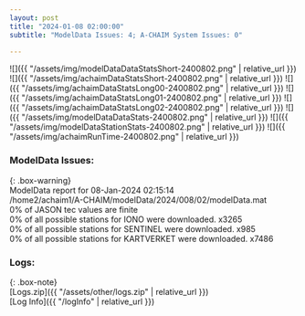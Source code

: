 ```yaml
---
layout: post
title: "2024-01-08 02:00:00"
subtitle: "ModelData Issues: 4; A-CHAIM System Issues: 0"

---
```


![]({{ "/assets/img/modelDataDataStatsShort-2400802.png" | relative_url }})
![]({{ "/assets/img/achaimDataStatsShort-2400802.png" | relative_url }})
![]({{ "/assets/img/achaimDataStatsLong00-2400802.png" | relative_url }})
![]({{ "/assets/img/achaimDataStatsLong01-2400802.png" | relative_url }})
![]({{ "/assets/img/achaimDataStatsLong02-2400802.png" | relative_url }})
![]({{ "/assets/img/modelDataDataStats-2400802.png" | relative_url }})
![]({{ "/assets/img/modelDataStationStats-2400802.png" | relative_url }})
![]({{ "/assets/img/achaimRunTime-2400802.png" | relative_url }})


### ModelData Issues:  
  
{: .box-warning}  
 ModelData report for 08-Jan-2024 02:15:14   
 /home2/achaim1/A-CHAIM/modelData/2024/008/02/modelData.mat   
 0% of JASON tec values are finite   
 0% of all possible stations for IONO were downloaded. x3265   
 0% of all possible stations for SENTINEL were downloaded. x985   
 0% of all possible stations for KARTVERKET were downloaded. x7486   
  


### Logs:  
  
{: .box-note}  
[Logs.zip]({{ "/assets/other/logs.zip" | relative_url }})  
[Log Info]({{ "/logInfo" | relative_url }})  
